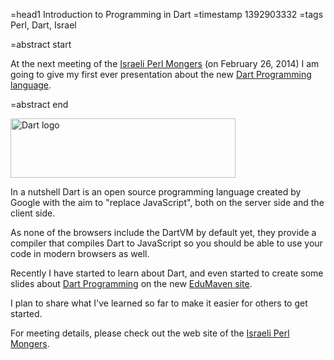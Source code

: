 =head1 Introduction to Programming in Dart
=timestamp 1392903332
=tags Perl, Dart, Israel 

=abstract start

At the next meeting of the <a href="http://perl.org.il/">Israeli Perl Mongers</a> (on February 26, 2014)
I am going to give my first ever presentation about the new <a href="https://www.dartlang.org/">Dart Programming language</a>.

=abstract end

<img src="/img/dart-logo-wordmark.png" width="360" height="95" alt="Dart logo" />

In a nutshell Dart is an open source programming language created  by Google with the aim to "replace JavaScript",
both on the server side and the client side.

As none of the browsers include the DartVM by default yet, they provide a compiler that compiles Dart to JavaScript so you
should be able to use your code in modern browsers as well.

Recently I have started to learn about Dart, and even started to create some slides about
<a href="https://code-maven.com/slides/dart-programming/">Dart Programming</a> on the new
<a href="https://code-maven.com/slides/">EduMaven site</a>.

I plan to share what I've learned so far to make it easier for others to get started.

For meeting details, please check out the web site of the
<a href="http://perl.org.il/">Israeli Perl Mongers</a>.


